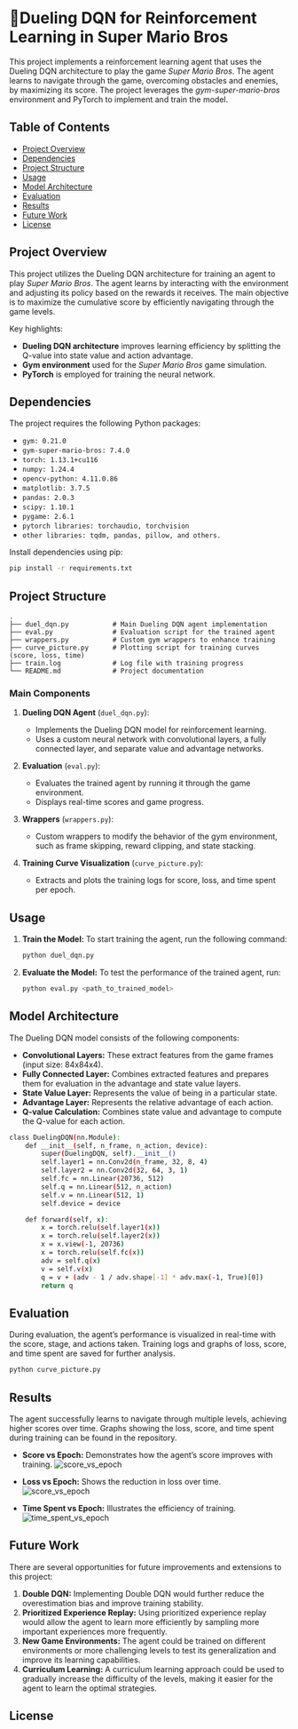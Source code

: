 # 🍄Dueling DQN for Reinforcement Learning in Super Mario Bros

This project implements a reinforcement learning agent that uses the Dueling DQN architecture to play the game *Super Mario Bros*. The agent learns to navigate through the game, overcoming obstacles and enemies, by maximizing its score. The project leverages the *gym-super-mario-bros* environment and PyTorch to implement and train the model.

## Table of Contents

- [Project Overview](#project-overview)
- [Dependencies](#dependencies)
- [Project Structure](#project-structure)
- [Usage](#usage)
- [Model Architecture](#model-architecture)
- [Evaluation](#evaluation)
- [Results](#results)
- [Future Work](#future-work)
- [License](#license)

## Project Overview

This project utilizes the Dueling DQN architecture for training an agent to play *Super Mario Bros*. The agent learns by interacting with the environment and adjusting its policy based on the rewards it receives. The main objective is to maximize the cumulative score by efficiently navigating through the game levels.

Key highlights:
- **Dueling DQN architecture** improves learning efficiency by splitting the Q-value into state value and action advantage.
- **Gym environment** used for the *Super Mario Bros* game simulation.
- **PyTorch** is employed for training the neural network.

## Dependencies

The project requires the following Python packages:
- `gym: 0.21.0`
- `gym-super-mario-bros: 7.4.0`
- `torch: 1.13.1+cu116`
- `numpy: 1.24.4`
- `opencv-python: 4.11.0.86`
- `matplotlib: 3.7.5`
- `pandas: 2.0.3`
- `scipy: 1.10.1`
- `pygame: 2.6.1`
- `pytorch libraries: torchaudio, torchvision`
- `other libraries: tqdm, pandas, pillow, and others.`

Install dependencies using pip:

```bash
pip install -r requirements.txt
```
## Project Structure
```
.
├── duel_dqn.py           # Main Dueling DQN agent implementation
├── eval.py               # Evaluation script for the trained agent
├── wrappers.py           # Custom gym wrappers to enhance training
├── curve_picture.py      # Plotting script for training curves (score, loss, time)
├── train.log             # Log file with training progress
└── README.md             # Project documentation
```
### Main Components

1. **Dueling DQN Agent** (`duel_dqn.py`):
   - Implements the Dueling DQN model for reinforcement learning.
   - Uses a custom neural network with convolutional layers, a fully connected layer, and separate value and advantage networks.

2. **Evaluation** (`eval.py`):
   - Evaluates the trained agent by running it through the game environment.
   - Displays real-time scores and game progress.

3. **Wrappers** (`wrappers.py`):
   - Custom wrappers to modify the behavior of the gym environment, such as frame skipping, reward clipping, and state stacking.

4. **Training Curve Visualization** (`curve_picture.py`):
   - Extracts and plots the training logs for score, loss, and time spent per epoch.

## Usage

1. **Train the Model:** To start training the agent, run the following command:
   ```bash
   python duel_dqn.py
   ```
2. **Evaluate the Model:** To test the performance of the trained agent, run:
   ```bash
   python eval.py <path_to_trained_model>
   ```

## Model Architecture
The Dueling DQN model consists of the following components:

- **Convolutional Layers:** These extract features from the game frames (input size: 84x84x4).
- **Fully Connected Layer:** Combines extracted features and prepares them for evaluation in the advantage and state value layers.
- **State Value Layer:** Represents the value of being in a particular state.
- **Advantage Layer:** Represents the relative advantage of each action.
- **Q-value Calculation:** Combines state value and advantage to compute the Q-value for each action.

```bash
class DuelingDQN(nn.Module):
    def __init__(self, n_frame, n_action, device):
        super(DuelingDQN, self).__init__()
        self.layer1 = nn.Conv2d(n_frame, 32, 8, 4)
        self.layer2 = nn.Conv2d(32, 64, 3, 1)
        self.fc = nn.Linear(20736, 512)
        self.q = nn.Linear(512, n_action)
        self.v = nn.Linear(512, 1)
        self.device = device

    def forward(self, x):
        x = torch.relu(self.layer1(x))
        x = torch.relu(self.layer2(x))
        x = x.view(-1, 20736)
        x = torch.relu(self.fc(x))
        adv = self.q(x)
        v = self.v(x)
        q = v + (adv - 1 / adv.shape[-1] * adv.max(-1, True)[0])
        return q
```

## Evaluation
During evaluation, the agent’s performance is visualized in real-time with the score, stage, and actions taken. Training logs and graphs of loss, score, and time spent are saved for further analysis.
   ```bash
   python curve_picture.py 
   ```

## Results
The agent successfully learns to navigate through multiple levels, achieving higher scores over time. Graphs showing the loss, score, and time spent during training can be found in the repository.
- **Score vs Epoch:** Demonstrates how the agent’s score improves with training.
  ![score_vs_epoch](https://github.com/user-attachments/assets/064c93b4-3d2d-4b3c-a4d0-ef81a6179797)


- **Loss vs Epoch:** Shows the reduction in loss over time.
  ![score_vs_epoch](https://github.com/user-attachments/assets/fb44470f-4bbf-41c1-b016-cbc12d71ab34)


- **Time Spent vs Epoch:** Illustrates the efficiency of training.
  ![time_spent_vs_epoch](https://github.com/user-attachments/assets/e00ac0c8-c84e-488b-9ecb-ee78719916f9)


## Future Work
There are several opportunities for future improvements and extensions to this project:

1. **Double DQN:**
   Implementing Double DQN would further reduce the overestimation bias and improve training stability.
2. **Prioritized Experience Replay:**
   Using prioritized experience replay would allow the agent to learn more efficiently by sampling more important experiences more frequently.
3. **New Game Environments:**
   The agent could be trained on different environments or more challenging levels to test its generalization and improve its learning capabilities.
4. **Curriculum Learning:**
   A curriculum learning approach could be used to gradually increase the difficulty of the levels, making it easier for the agent to learn the optimal strategies.

## License
